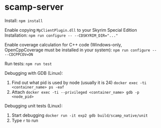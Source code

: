 # scamp-server

Install:
`npm install`

Enable copying `MpClientPlugin.dll` to your Skyrim Special Edition Installation:
`npm run configure -- --CDSKYRIM_DIR="..."`

Enable coverage calculation for C++ code (Windows-only, OpenCppCoverage must be installed in your system):
`npm run configure -- --CDCPPCOV=ON`

Run tests:
`npm run test`

Debugging with GDB (Linux):

1. Find out what pid is used by node (usually it is 24)
   `docker exec -ti <container_name> ps -eaf`
2. Attach
   `docker exec -ti --privileged <container_name> gdb -p <node_pid>`

Debugging unit tests (Linux):

1. Start debugging `docker run -it exp2 gdb build/scamp_native/unit`
2. Type `r` to run
